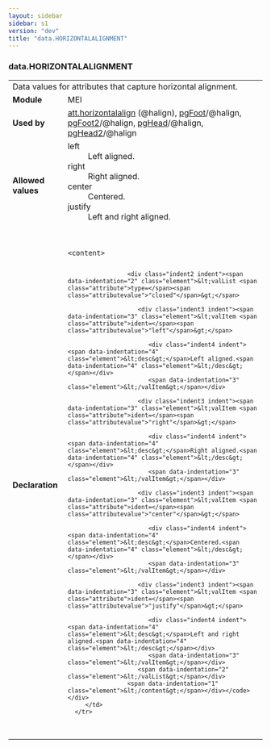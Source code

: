 ```yaml
---
layout: sidebar
sidebar: s1
version: "dev"
title: "data.HORIZONTALALIGNMENT"
---
```

<div class="macroSpec">
   <h3 id="data.HORIZONTALALIGNMENT">data.HORIZONTALALIGNMENT</h3>
   <table class="wovenodd">
      <tr>
         <td colspan="2" class="wovenodd-col2">Data values for attributes that capture horizontal alignment.</td>
      </tr>
      <tr>
         <td class="wovenodd-col1"><strong>Module</strong></td>
         <td class="wovenodd-col2">MEI</td>
      </tr>
      <tr>
         <td class="wovenodd-col1"><strong>Used by</strong></td>
         <td class="wovenodd-col2">
            <div class="parent"><a class="link_odd_classSpec" href="{{ site.baseurl }}/{{ page.version }}/attribute-classes/att.horizontalalign.html">att.horizontalalign</a> (@halign), <a class="link_odd_classSpec" href="{{ site.baseurl }}/{{ page.version }}/elements/pgfoot.html">pgFoot</a>/@halign, <a class="link_odd_classSpec" href="{{ site.baseurl }}/{{ page.version }}/elements/pgfoot2.html">pgFoot2</a>/@halign, <a class="link_odd_classSpec" href="{{ site.baseurl }}/{{ page.version }}/elements/pghead.html">pgHead</a>/@halign, <a class="link_odd_classSpec" href="{{ site.baseurl }}/{{ page.version }}/elements/pghead2.html">pgHead2</a>/@halign
            </div>
         </td>
      </tr>
      <tr>
         <td class="wovenodd-col1"><strong>Allowed values</strong></td>
         <td class="wovenodd-col2">
            <dl>
               <dt>left</dt>
               <dd>Left aligned.</dd>
               <dt>right</dt>
               <dd>Right aligned.</dd>
               <dt>center</dt>
               <dd>Centered.</dd>
               <dt>justify</dt>
               <dd>Left and right aligned.</dd>
            </dl>
         </td>
      </tr>
      <tr>
         <td class="wovenodd-col1"><strong>Declaration</strong></td>
         <td class="wovenodd-col2">
            <div class="code" xml:space="preserve" data-lang="ODD"><code>
                  <div class="indent1 indent"><span data-indentation="1" class="element">&lt;content&gt;</span>
                     
                     <div class="indent2 indent"><span data-indentation="2" class="element">&lt;valList <span class="attribute">type=</span><span class="attributevalue">"closed"</span>&gt;</span>
                        
                        <div class="indent3 indent"><span data-indentation="3" class="element">&lt;valItem <span class="attribute">ident=</span><span class="attributevalue">"left"</span>&gt;</span>
                           
                           <div class="indent4 indent"><span data-indentation="4" class="element">&lt;desc&gt;</span>Left aligned.<span data-indentation="4" class="element">&lt;/desc&gt;</span></div>
                           <span data-indentation="3" class="element">&lt;/valItem&gt;</span></div>
                        
                        <div class="indent3 indent"><span data-indentation="3" class="element">&lt;valItem <span class="attribute">ident=</span><span class="attributevalue">"right"</span>&gt;</span>
                           
                           <div class="indent4 indent"><span data-indentation="4" class="element">&lt;desc&gt;</span>Right aligned.<span data-indentation="4" class="element">&lt;/desc&gt;</span></div>
                           <span data-indentation="3" class="element">&lt;/valItem&gt;</span></div>
                        
                        <div class="indent3 indent"><span data-indentation="3" class="element">&lt;valItem <span class="attribute">ident=</span><span class="attributevalue">"center"</span>&gt;</span>
                           
                           <div class="indent4 indent"><span data-indentation="4" class="element">&lt;desc&gt;</span>Centered.<span data-indentation="4" class="element">&lt;/desc&gt;</span></div>
                           <span data-indentation="3" class="element">&lt;/valItem&gt;</span></div>
                        
                        <div class="indent3 indent"><span data-indentation="3" class="element">&lt;valItem <span class="attribute">ident=</span><span class="attributevalue">"justify"</span>&gt;</span>
                           
                           <div class="indent4 indent"><span data-indentation="4" class="element">&lt;desc&gt;</span>Left and right aligned.<span data-indentation="4" class="element">&lt;/desc&gt;</span></div>
                           <span data-indentation="3" class="element">&lt;/valItem&gt;</span></div>
                        <span data-indentation="2" class="element">&lt;/valList&gt;</span></div>
                     <span data-indentation="1" class="element">&lt;/content&gt;</span></div></code></div>
         </td>
      </tr>
   </table>
</div>